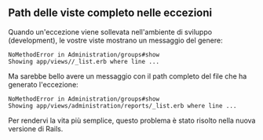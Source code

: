 ## Path delle viste completo nelle eccezioni

Quando un'eccezione viene sollevata nell'ambiente di sviluppo (development), le vostre viste mostrano un messaggio del genere:

	NoMethodError in Administration/groups#show
	Showing app/views//_list.erb where line ...

Ma sarebbe bello avere un messaggio con il path completo del file che ha generato l'eccezione:

	NoMethodError in Administration/groups#show
	Showing app/views/administration/reports/_list.erb where line ...

Per rendervi la vita più semplice, questo problema è stato risolto nella nuova versione di Rails.